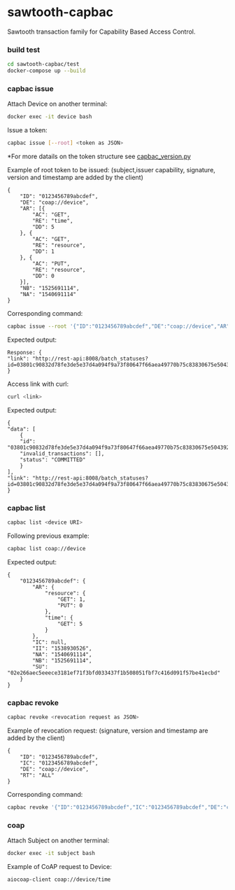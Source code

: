 # sawtooth-capbac

Sawtooth transaction family for Capability Based Access Control.

### build test

```bash
cd sawtooth-capbac/test
docker-compose up --build
```

### capbac issue

Attach Device on another terminal:

```bash
docker exec -it device bash
```

Issue a token:

```bash
capbac issue [--root] <token as JSON>
```

*For more datails on the token structure see [capbac_version.py](https://gitlab.com/kappanneo/sawtooth-capbac/blob/master/capbac_version.py)

Example of root token to be issued: (subject,issuer capability, signature, version and timestamp are added by the client)

    {
        "ID": "0123456789abcdef",
        "DE": "coap://device",
        "AR": [{
            "AC": "GET",
            "RE": "time",
            "DD": 5
        }, {
            "AC": "GET",
            "RE": "resource",
            "DD": 1
        }, {
            "AC": "PUT",
            "RE": "resource",
            "DD": 0
        }],
        "NB": "1525691114",
        "NA": "1540691114"
    }

Corresponding command:

```bash
capbac issue --root '{"ID":"0123456789abcdef","DE":"coap://device","AR":[{"AC":"GET","RE":"time","DD":5},{"AC":"GET","RE":"resource","DD":1},{"AC":"PUT","RE":"resource","DD":0}],"NB":"1525691114","NA":"1540691114"}'
```

Expected output:

    Response: {
    "link": "http://rest-api:8008/batch_statuses?id=03801c90832d78fe3de5e37d4a094f9a73f80647f66aea49770b75c83830675e50439223c6c440d9ba4f199a7e2dc63a2dabef173d53544a8aa9e43808f4c3ff"
    }

Access link with curl:
```bash
curl <link>
```

Expected output:

    {
    "data": [
        {
        "id": "03801c90832d78fe3de5e37d4a094f9a73f80647f66aea49770b75c83830675e50439223c6c440d9ba4f199a7e2dc63a2dabef173d53544a8aa9e43808f4c3ff",
        "invalid_transactions": [],
        "status": "COMMITTED"
        }
    ],
    "link": "http://rest-api:8008/batch_statuses?id=03801c90832d78fe3de5e37d4a094f9a73f80647f66aea49770b75c83830675e50439223c6c440d9ba4f199a7e2dc63a2dabef173d53544a8aa9e43808f4c3ff"
    }

<!-- For testing purposes we can create a new sawtooth identity with:

```bash
sawtooth keygen <name>
```

The public key for the dependant capabilty:

```bash
cat /root/.sawtooth/keys/<name>.pub
```

To use the client as subject:

```bash
capbac <subcommand> --keyfile /root/.sawtooth/keys/<name>.priv
```

In order for the next examples to be consistent copy-paste the keys with:

```bash
echo 02b6b9f80ee44f5d711592def2a42941c66f461a9dbb5bf5d164c6d8b35ced8aea >> /root/.sawtooth/keys/subject.pub
echo 6abd5b5251d0f3f98c75f77a851e71aedc44555f39775a432f6783bb445dea1b >> /root/.sawtooth/keys/subject.priv
```

Example of capability dependant on the previous one: (signature, version and timestamp sill added by the client)

    {
        "ID": "0123456789abcde1",
        "IS": "claudio@unipg.it",
        "SU": "02b6b9f80ee44f5d711592def2a42941c66f461a9dbb5bf5d164c6d8b35ced8aea",
        "DE": "coap://device",
        "AR": [{
            "AC": "GET",
            "RE": "time",
            "DD": 0
        }],
        "NB": "1525691114",
        "NA": "1540691114",
        "IC": "0123456789abcdef"
    }

Corresponding command:

```bash
capbac issue '{"ID":"0123456789abcde1","SU":"02b6b9f80ee44f5d711592def2a42941c66f461a9dbb5bf5d164c6d8b35ced8aea","DE":"coap://device","AR":[{"AC":"GET","RE":"time","DD":0}],"NB":"1525691114","NA":"1540691114","IC":"0123456789abcdef"}'
```

Now "subject" should be able to access "time" -->

<!-- ### capbac submit

```bash
capbac submit <access request as JSON>
```

Example of access request: (signature, version and timestamp are added by the client)

    {
        "DE": "coap://device",
        "AC": "GET",
        "RE": "time",
        "IC": "0123456789abcde1"
    }

Corresponding command:

```bash
capbac submit --keyfile /root/.sawtooth/keys/subject.priv '{"DE":"coap://device","AC":"GET","RE":"time","IC":"0123456789abcde1"}'
```

Output: (prettified)

    {
        "VR": "1.0",
        "DE": "coap://device",
        "IC": "0123456789abcde1",
        "II": "1528492264",
        "SI": "0bd47d10f76926f597196b1ba326c597c34504c9936eeee763cf902f90e5d3640c10531aa0e32c48c7711f3d018a27f5b980f0276a5842fcbbf38a0d5f704c2d",
        "RE": "time",
        "AC": "GET"
    } -->

<!-- ### capbac validate

```bash
capbac validate <access request as JSON>
```

Command corresponding to the output from previous example:

```bash
capbac validate '{"VR":"1.0","DE":"coap://device","IC":"0123456789abcdef","II":"1528492264","SI":"0bd47d10f76926f597196b1ba326c597c34504c9936eeee763cf902f90e5d3640c10531aa0e32c48c7711f3d018a27f5b980f0276a5842fcbbf38a0d5f704c2d","RE":"time","AC":"GET"}'
```
 -->
### capbac list

```bash
capbac list <device URI>
```

Following previous example:

```bash
capbac list coap://device
```

Expected output:

    {
        "0123456789abcdef": {
            "AR": {
                "resource": {
                    "GET": 1,
                    "PUT": 0
                },
                "time": {
                    "GET": 5
                }
            },
            "IC": null,
            "II": "1538930526",
            "NA": "1540691114",
            "NB": "1525691114",
            "SU": "02e266aec5eeece3181ef71f3bfd033437f1b508051fbf7c416d091f57be41ecbd"
        }
    }


### capbac revoke

```bash
capbac revoke <revocation request as JSON>
```

Example of revocation request: (signature, version and timestamp are added by the client)

    {
        "ID": "0123456789abcdef",
        "IC": "0123456789abcdef",
        "DE": "coap://device",
        "RT": "ALL"
    }

Corresponding command:

```bash
capbac revoke '{"ID":"0123456789abcdef","IC":"0123456789abcdef","DE":"coap://device","RT":"ALL"}'
```

### coap

Attach Subject on another terminal:

```bash
docker exec -it subject bash
```

Example of CoAP request to Device:

```bash
aiocoap-client coap://device/time
```
